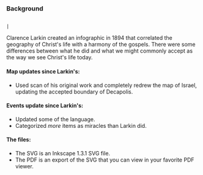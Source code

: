 ### Background
                                                                                         |
Clarence Larkin created an infographic in 1894 that correlated the geography of Christ's 
life with a harmony of the gospels. There were some differences between what he did and 
what we might commonly accept as the way we see Christ's life today.

#### Map updates since Larkin's:

- Used scan of his original work and completely redrew the map of Israel, updating the 
  accepted boundary of Decapolis.

#### Events update since Larkin's:

- Updated some of the language.
- Categorized _more_ items as miracles than Larkin did.


#### The files:

- The SVG is an Inkscape 1.3.1 SVG file.
- The PDF is an export of the SVG that you can view in your favorite PDF viewer.
